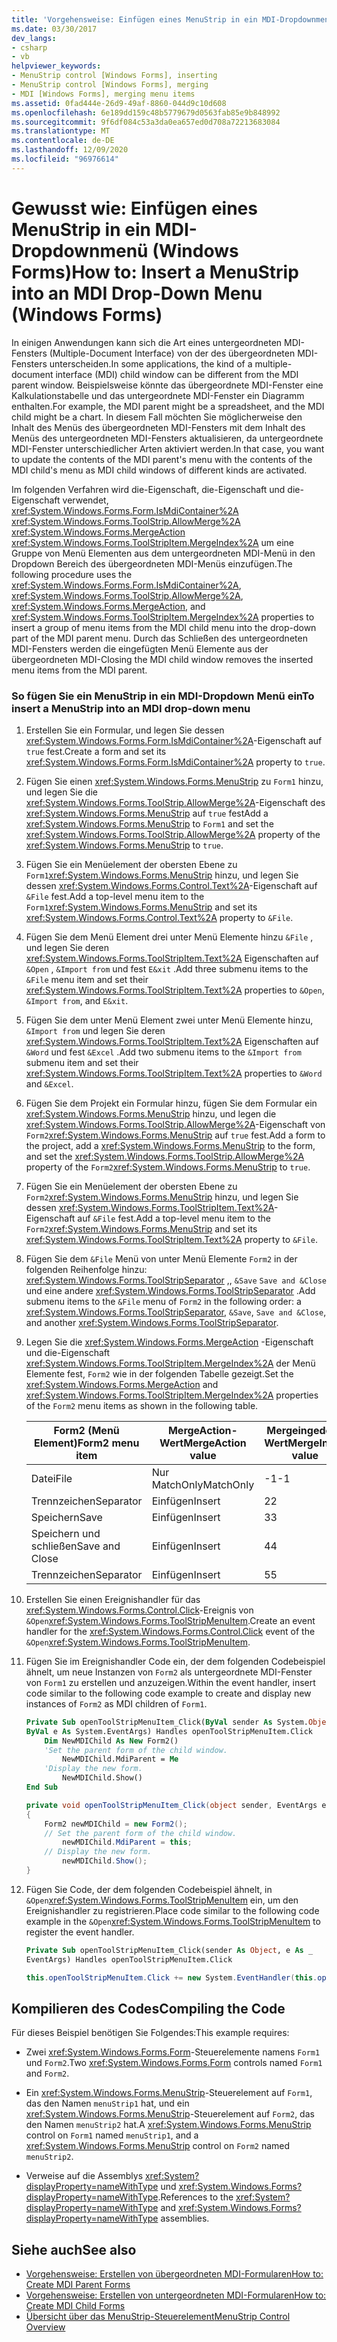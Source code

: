 ```yaml
---
title: 'Vorgehensweise: Einfügen eines MenuStrip in ein MDI-Dropdownmenü'
ms.date: 03/30/2017
dev_langs:
- csharp
- vb
helpviewer_keywords:
- MenuStrip control [Windows Forms], inserting
- MenuStrip control [Windows Forms], merging
- MDI [Windows Forms], merging menu items
ms.assetid: 0fad444e-26d9-49af-8860-044d9c10d608
ms.openlocfilehash: 6e189dd159c48b5779679d0563fab85e9b848992
ms.sourcegitcommit: 9f6df084c53a3da0ea657ed0d708a72213683084
ms.translationtype: MT
ms.contentlocale: de-DE
ms.lasthandoff: 12/09/2020
ms.locfileid: "96976614"
---
```

# <a name="how-to-insert-a-menustrip-into-an-mdi-drop-down-menu-windows-forms"></a><span data-ttu-id="e6088-102">Gewusst wie: Einfügen eines MenuStrip in ein MDI-Dropdownmenü (Windows Forms)</span><span class="sxs-lookup"><span data-stu-id="e6088-102">How to: Insert a MenuStrip into an MDI Drop-Down Menu (Windows Forms)</span></span>
<span data-ttu-id="e6088-103">In einigen Anwendungen kann sich die Art eines untergeordneten MDI-Fensters (Multiple-Document Interface) von der des übergeordneten MDI-Fensters unterscheiden.</span><span class="sxs-lookup"><span data-stu-id="e6088-103">In some applications, the kind of a multiple-document interface (MDI) child window can be different from the MDI parent window.</span></span> <span data-ttu-id="e6088-104">Beispielsweise könnte das übergeordnete MDI-Fenster eine Kalkulationstabelle und das untergeordnete MDI-Fenster ein Diagramm enthalten.</span><span class="sxs-lookup"><span data-stu-id="e6088-104">For example, the MDI parent might be a spreadsheet, and the MDI child might be a chart.</span></span> <span data-ttu-id="e6088-105">In diesem Fall möchten Sie möglicherweise den Inhalt des Menüs des übergeordneten MDI-Fensters mit dem Inhalt des Menüs des untergeordneten MDI-Fensters aktualisieren, da untergeordnete MDI-Fenster unterschiedlicher Arten aktiviert werden.</span><span class="sxs-lookup"><span data-stu-id="e6088-105">In that case, you want to update the contents of the MDI parent's menu with the contents of the MDI child's menu as MDI child windows of different kinds are activated.</span></span>  
  
 <span data-ttu-id="e6088-106">Im folgenden Verfahren wird die-Eigenschaft, die-Eigenschaft und die-Eigenschaft verwendet, <xref:System.Windows.Forms.Form.IsMdiContainer%2A> <xref:System.Windows.Forms.ToolStrip.AllowMerge%2A> <xref:System.Windows.Forms.MergeAction> <xref:System.Windows.Forms.ToolStripItem.MergeIndex%2A> um eine Gruppe von Menü Elementen aus dem untergeordneten MDI-Menü in den Dropdown Bereich des übergeordneten MDI-Menüs einzufügen.</span><span class="sxs-lookup"><span data-stu-id="e6088-106">The following procedure uses the <xref:System.Windows.Forms.Form.IsMdiContainer%2A>, <xref:System.Windows.Forms.ToolStrip.AllowMerge%2A>, <xref:System.Windows.Forms.MergeAction>, and <xref:System.Windows.Forms.ToolStripItem.MergeIndex%2A> properties to insert a group of menu items from the MDI child menu into the drop-down part of the MDI parent menu.</span></span> <span data-ttu-id="e6088-107">Durch das Schließen des untergeordneten MDI-Fensters werden die eingefügten Menü Elemente aus der übergeordneten MDI-</span><span class="sxs-lookup"><span data-stu-id="e6088-107">Closing the MDI child window removes the inserted menu items from the MDI parent.</span></span>  
  
### <a name="to-insert-a-menustrip-into-an-mdi-drop-down-menu"></a><span data-ttu-id="e6088-108">So fügen Sie ein MenuStrip in ein MDI-Dropdown Menü ein</span><span class="sxs-lookup"><span data-stu-id="e6088-108">To insert a MenuStrip into an MDI drop-down menu</span></span>  
  
1. <span data-ttu-id="e6088-109">Erstellen Sie ein Formular, und legen Sie dessen <xref:System.Windows.Forms.Form.IsMdiContainer%2A>-Eigenschaft auf `true` fest.</span><span class="sxs-lookup"><span data-stu-id="e6088-109">Create a form and set its <xref:System.Windows.Forms.Form.IsMdiContainer%2A> property to `true`.</span></span>  
  
2. <span data-ttu-id="e6088-110">Fügen Sie einen <xref:System.Windows.Forms.MenuStrip> zu `Form1` hinzu, und legen Sie die <xref:System.Windows.Forms.ToolStrip.AllowMerge%2A>-Eigenschaft des <xref:System.Windows.Forms.MenuStrip> auf `true` fest</span><span class="sxs-lookup"><span data-stu-id="e6088-110">Add a <xref:System.Windows.Forms.MenuStrip> to `Form1` and set the <xref:System.Windows.Forms.ToolStrip.AllowMerge%2A> property of the <xref:System.Windows.Forms.MenuStrip> to `true`.</span></span>  
  
3. <span data-ttu-id="e6088-111">Fügen Sie ein Menüelement der obersten Ebene zu `Form1`<xref:System.Windows.Forms.MenuStrip> hinzu, und legen Sie dessen <xref:System.Windows.Forms.Control.Text%2A>-Eigenschaft auf `&File` fest.</span><span class="sxs-lookup"><span data-stu-id="e6088-111">Add a top-level menu item to the `Form1`<xref:System.Windows.Forms.MenuStrip> and set its <xref:System.Windows.Forms.Control.Text%2A> property to `&File`.</span></span>  
  
4. <span data-ttu-id="e6088-112">Fügen Sie dem Menü Element drei unter Menü Elemente hinzu `&File` , und legen Sie deren <xref:System.Windows.Forms.ToolStripItem.Text%2A> Eigenschaften auf `&Open` , `&Import from` und fest `E&xit` .</span><span class="sxs-lookup"><span data-stu-id="e6088-112">Add three submenu items to the `&File` menu item and set their <xref:System.Windows.Forms.ToolStripItem.Text%2A> properties to `&Open`, `&Import from`, and `E&xit`.</span></span>  
  
5. <span data-ttu-id="e6088-113">Fügen Sie dem unter Menü Element zwei unter Menü Elemente hinzu, `&Import from` und legen Sie deren <xref:System.Windows.Forms.ToolStripItem.Text%2A> Eigenschaften auf `&Word` und fest `&Excel` .</span><span class="sxs-lookup"><span data-stu-id="e6088-113">Add two submenu items to the `&Import from` submenu item and set their <xref:System.Windows.Forms.ToolStripItem.Text%2A> properties to `&Word` and `&Excel`.</span></span>  
  
6. <span data-ttu-id="e6088-114">Fügen Sie dem Projekt ein Formular hinzu, fügen Sie dem Formular ein <xref:System.Windows.Forms.MenuStrip> hinzu, und legen die <xref:System.Windows.Forms.ToolStrip.AllowMerge%2A>-Eigenschaft von `Form2`<xref:System.Windows.Forms.MenuStrip> auf `true` fest.</span><span class="sxs-lookup"><span data-stu-id="e6088-114">Add a form to the project, add a <xref:System.Windows.Forms.MenuStrip> to the form, and set the <xref:System.Windows.Forms.ToolStrip.AllowMerge%2A> property of the `Form2`<xref:System.Windows.Forms.MenuStrip> to `true`.</span></span>  
  
7. <span data-ttu-id="e6088-115">Fügen Sie ein Menüelement der obersten Ebene zu `Form2`<xref:System.Windows.Forms.MenuStrip> hinzu, und legen Sie dessen <xref:System.Windows.Forms.ToolStripItem.Text%2A>-Eigenschaft auf `&File` fest.</span><span class="sxs-lookup"><span data-stu-id="e6088-115">Add a top-level menu item to the `Form2`<xref:System.Windows.Forms.MenuStrip> and set its <xref:System.Windows.Forms.ToolStripItem.Text%2A> property to `&File`.</span></span>  
  
8. <span data-ttu-id="e6088-116">Fügen Sie dem `&File` Menü von unter Menü Elemente `Form2` in der folgenden Reihenfolge hinzu: <xref:System.Windows.Forms.ToolStripSeparator> ,, `&Save` `Save and &Close` und eine andere <xref:System.Windows.Forms.ToolStripSeparator> .</span><span class="sxs-lookup"><span data-stu-id="e6088-116">Add submenu items to the `&File` menu of `Form2` in the following order: a <xref:System.Windows.Forms.ToolStripSeparator>, `&Save`, `Save and &Close`, and another <xref:System.Windows.Forms.ToolStripSeparator>.</span></span>  
  
9. <span data-ttu-id="e6088-117">Legen Sie die <xref:System.Windows.Forms.MergeAction> -Eigenschaft und die-Eigenschaft <xref:System.Windows.Forms.ToolStripItem.MergeIndex%2A> der Menü Elemente fest, `Form2` wie in der folgenden Tabelle gezeigt.</span><span class="sxs-lookup"><span data-stu-id="e6088-117">Set the <xref:System.Windows.Forms.MergeAction> and <xref:System.Windows.Forms.ToolStripItem.MergeIndex%2A> properties of the `Form2` menu items as shown in the following table.</span></span>  
  
    |<span data-ttu-id="e6088-118">Form2 (Menü Element)</span><span class="sxs-lookup"><span data-stu-id="e6088-118">Form2 menu item</span></span>|<span data-ttu-id="e6088-119">MergeAction-Wert</span><span class="sxs-lookup"><span data-stu-id="e6088-119">MergeAction value</span></span>|<span data-ttu-id="e6088-120">Mergeingedex-Wert</span><span class="sxs-lookup"><span data-stu-id="e6088-120">MergeIndex value</span></span>|  
    |---------------------|-----------------------|----------------------|  
    |<span data-ttu-id="e6088-121">Datei</span><span class="sxs-lookup"><span data-stu-id="e6088-121">File</span></span>|<span data-ttu-id="e6088-122">Nur MatchOnly</span><span class="sxs-lookup"><span data-stu-id="e6088-122">MatchOnly</span></span>|<span data-ttu-id="e6088-123">-1</span><span class="sxs-lookup"><span data-stu-id="e6088-123">-1</span></span>|  
    |<span data-ttu-id="e6088-124">Trennzeichen</span><span class="sxs-lookup"><span data-stu-id="e6088-124">Separator</span></span>|<span data-ttu-id="e6088-125">Einfügen</span><span class="sxs-lookup"><span data-stu-id="e6088-125">Insert</span></span>|<span data-ttu-id="e6088-126">2</span><span class="sxs-lookup"><span data-stu-id="e6088-126">2</span></span>|  
    |<span data-ttu-id="e6088-127">Speichern</span><span class="sxs-lookup"><span data-stu-id="e6088-127">Save</span></span>|<span data-ttu-id="e6088-128">Einfügen</span><span class="sxs-lookup"><span data-stu-id="e6088-128">Insert</span></span>|<span data-ttu-id="e6088-129">3</span><span class="sxs-lookup"><span data-stu-id="e6088-129">3</span></span>|  
    |<span data-ttu-id="e6088-130">Speichern und schließen</span><span class="sxs-lookup"><span data-stu-id="e6088-130">Save and Close</span></span>|<span data-ttu-id="e6088-131">Einfügen</span><span class="sxs-lookup"><span data-stu-id="e6088-131">Insert</span></span>|<span data-ttu-id="e6088-132">4</span><span class="sxs-lookup"><span data-stu-id="e6088-132">4</span></span>|  
    |<span data-ttu-id="e6088-133">Trennzeichen</span><span class="sxs-lookup"><span data-stu-id="e6088-133">Separator</span></span>|<span data-ttu-id="e6088-134">Einfügen</span><span class="sxs-lookup"><span data-stu-id="e6088-134">Insert</span></span>|<span data-ttu-id="e6088-135">5</span><span class="sxs-lookup"><span data-stu-id="e6088-135">5</span></span>|  
  
10. <span data-ttu-id="e6088-136">Erstellen Sie einen Ereignishandler für das <xref:System.Windows.Forms.Control.Click>-Ereignis von `&Open`<xref:System.Windows.Forms.ToolStripMenuItem>.</span><span class="sxs-lookup"><span data-stu-id="e6088-136">Create an event handler for the <xref:System.Windows.Forms.Control.Click> event of the `&Open`<xref:System.Windows.Forms.ToolStripMenuItem>.</span></span>  
  
11. <span data-ttu-id="e6088-137">Fügen Sie im Ereignishandler Code ein, der dem folgenden Codebeispiel ähnelt, um neue Instanzen von `Form2` als untergeordnete MDI-Fenster von `Form1` zu erstellen und anzuzeigen.</span><span class="sxs-lookup"><span data-stu-id="e6088-137">Within the event handler, insert code similar to the following code example to create and display new instances of `Form2` as MDI children of `Form1`.</span></span>  
  
    ```vb  
    Private Sub openToolStripMenuItem_Click(ByVal sender As System.Object, _  
    ByVal e As System.EventArgs) Handles openToolStripMenuItem.Click  
        Dim NewMDIChild As New Form2()  
        'Set the parent form of the child window.  
            NewMDIChild.MdiParent = Me  
        'Display the new form.  
            NewMDIChild.Show()  
    End Sub  
    ```  
  
    ```csharp  
    private void openToolStripMenuItem_Click(object sender, EventArgs e)  
    {  
        Form2 newMDIChild = new Form2();  
        // Set the parent form of the child window.  
            newMDIChild.MdiParent = this;  
        // Display the new form.  
            newMDIChild.Show();  
    }  
    ```  
  
12. <span data-ttu-id="e6088-138">Fügen Sie Code, der dem folgenden Codebeispiel ähnelt, in `&Open`<xref:System.Windows.Forms.ToolStripMenuItem> ein, um den Ereignishandler zu registrieren.</span><span class="sxs-lookup"><span data-stu-id="e6088-138">Place code similar to the following code example in the `&Open`<xref:System.Windows.Forms.ToolStripMenuItem> to register the event handler.</span></span>  
  
    ```vb  
    Private Sub openToolStripMenuItem_Click(sender As Object, e As _  
    EventArgs) Handles openToolStripMenuItem.Click  
    ```  
  
    ```csharp  
    this.openToolStripMenuItem.Click += new System.EventHandler(this.openToolStripMenuItem_Click);  
    ```  
  
## <a name="compiling-the-code"></a><span data-ttu-id="e6088-139">Kompilieren des Codes</span><span class="sxs-lookup"><span data-stu-id="e6088-139">Compiling the Code</span></span>  
 <span data-ttu-id="e6088-140">Für dieses Beispiel benötigen Sie Folgendes:</span><span class="sxs-lookup"><span data-stu-id="e6088-140">This example requires:</span></span>  
  
- <span data-ttu-id="e6088-141">Zwei <xref:System.Windows.Forms.Form>-Steuerelemente namens `Form1` und `Form2`.</span><span class="sxs-lookup"><span data-stu-id="e6088-141">Two <xref:System.Windows.Forms.Form> controls named `Form1` and `Form2`.</span></span>  
  
- <span data-ttu-id="e6088-142">Ein <xref:System.Windows.Forms.MenuStrip>-Steuerelement auf `Form1`, das den Namen `menuStrip1` hat, und ein <xref:System.Windows.Forms.MenuStrip>-Steuerelement auf `Form2`, das den Namen `menuStrip2` hat.</span><span class="sxs-lookup"><span data-stu-id="e6088-142">A <xref:System.Windows.Forms.MenuStrip> control on `Form1` named `menuStrip1`, and a <xref:System.Windows.Forms.MenuStrip> control on `Form2` named `menuStrip2`.</span></span>  
  
- <span data-ttu-id="e6088-143">Verweise auf die Assemblys <xref:System?displayProperty=nameWithType> und <xref:System.Windows.Forms?displayProperty=nameWithType>.</span><span class="sxs-lookup"><span data-stu-id="e6088-143">References to the <xref:System?displayProperty=nameWithType> and <xref:System.Windows.Forms?displayProperty=nameWithType> assemblies.</span></span>  
  
## <a name="see-also"></a><span data-ttu-id="e6088-144">Siehe auch</span><span class="sxs-lookup"><span data-stu-id="e6088-144">See also</span></span>

- [<span data-ttu-id="e6088-145">Vorgehensweise: Erstellen von übergeordneten MDI-Formularen</span><span class="sxs-lookup"><span data-stu-id="e6088-145">How to: Create MDI Parent Forms</span></span>](../advanced/how-to-create-mdi-parent-forms.md)
- [<span data-ttu-id="e6088-146">Vorgehensweise: Erstellen von untergeordneten MDI-Formularen</span><span class="sxs-lookup"><span data-stu-id="e6088-146">How to: Create MDI Child Forms</span></span>](../advanced/how-to-create-mdi-child-forms.md)
- [<span data-ttu-id="e6088-147">Übersicht über das MenuStrip-Steuerelement</span><span class="sxs-lookup"><span data-stu-id="e6088-147">MenuStrip Control Overview</span></span>](menustrip-control-overview-windows-forms.md)
